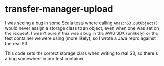# transfer-manager-upload

I was seeing a bug in some Scala tests where calling `AmazonS3.putObject()` would never assign a storage class to an object, even when one was set on the request.  I wasn't sure if this was a bug in the AWS SDK (unlikely) or the test container we were using (more likely), so I wrote a Java repro against the real S3.

This code sets the correct storage class when writing to real S3, so there's a bug somewhere in our test container.

